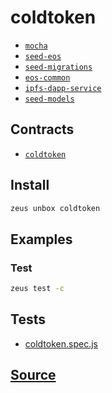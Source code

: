 
coldtoken
====================









* [`mocha`](mocha.md)
* [`seed-eos`](seed-eos.md)
* [`seed-migrations`](seed-migrations.md)
* [`eos-common`](eos-common.md)
* [`ipfs-dapp-service`](ipfs-dapp-service.md)
* [`seed-models`](seed-models.md)



## Contracts
* [`coldtoken`](https://github.com/liquidapps-io/zeus-sdk/tree/master/boxes/groups/sample/coldtoken/contracts/eos/coldtoken)
## Install
```bash
zeus unbox coldtoken
```
## Examples
### Test
```bash
zeus test -c
```










## Tests 
* [coldtoken.spec.js](https://github.com/liquidapps-io/zeus-sdk/tree/master/boxes/groups/sample/coldtoken/test/coldtoken.spec.js)
## [Source](https://github.com/liquidapps-io/zeus-sdk/tree/master/boxes/groups/sample/coldtoken)